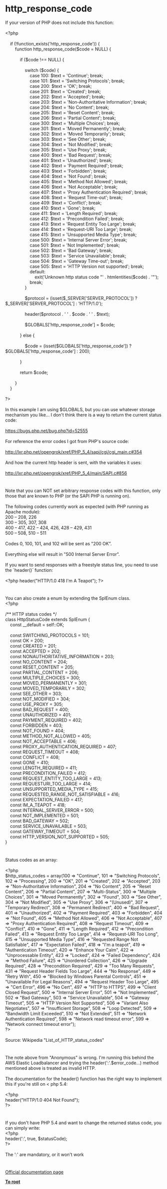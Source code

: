 # http_response_code




<div class="phpcode"><span class="html">
If your version of PHP does not include this function:<br><br><span class="default">&lt;?php<br><br>&#xA0; &#xA0; </span><span class="keyword">if (!</span><span class="default">function_exists</span><span class="keyword">(</span><span class="string">&apos;http_response_code&apos;</span><span class="keyword">)) {<br>&#xA0; &#xA0; &#xA0; &#xA0; function </span><span class="default">http_response_code</span><span class="keyword">(</span><span class="default">$code </span><span class="keyword">= </span><span class="default">NULL</span><span class="keyword">) {<br><br>&#xA0; &#xA0; &#xA0; &#xA0; &#xA0; &#xA0; if (</span><span class="default">$code </span><span class="keyword">!== </span><span class="default">NULL</span><span class="keyword">) {<br><br>&#xA0; &#xA0; &#xA0; &#xA0; &#xA0; &#xA0; &#xA0; &#xA0; switch (</span><span class="default">$code</span><span class="keyword">) {<br>&#xA0; &#xA0; &#xA0; &#xA0; &#xA0; &#xA0; &#xA0; &#xA0; &#xA0; &#xA0; case </span><span class="default">100</span><span class="keyword">: </span><span class="default">$text </span><span class="keyword">= </span><span class="string">&apos;Continue&apos;</span><span class="keyword">; break;<br>&#xA0; &#xA0; &#xA0; &#xA0; &#xA0; &#xA0; &#xA0; &#xA0; &#xA0; &#xA0; case </span><span class="default">101</span><span class="keyword">: </span><span class="default">$text </span><span class="keyword">= </span><span class="string">&apos;Switching Protocols&apos;</span><span class="keyword">; break;<br>&#xA0; &#xA0; &#xA0; &#xA0; &#xA0; &#xA0; &#xA0; &#xA0; &#xA0; &#xA0; case </span><span class="default">200</span><span class="keyword">: </span><span class="default">$text </span><span class="keyword">= </span><span class="string">&apos;OK&apos;</span><span class="keyword">; break;<br>&#xA0; &#xA0; &#xA0; &#xA0; &#xA0; &#xA0; &#xA0; &#xA0; &#xA0; &#xA0; case </span><span class="default">201</span><span class="keyword">: </span><span class="default">$text </span><span class="keyword">= </span><span class="string">&apos;Created&apos;</span><span class="keyword">; break;<br>&#xA0; &#xA0; &#xA0; &#xA0; &#xA0; &#xA0; &#xA0; &#xA0; &#xA0; &#xA0; case </span><span class="default">202</span><span class="keyword">: </span><span class="default">$text </span><span class="keyword">= </span><span class="string">&apos;Accepted&apos;</span><span class="keyword">; break;<br>&#xA0; &#xA0; &#xA0; &#xA0; &#xA0; &#xA0; &#xA0; &#xA0; &#xA0; &#xA0; case </span><span class="default">203</span><span class="keyword">: </span><span class="default">$text </span><span class="keyword">= </span><span class="string">&apos;Non-Authoritative Information&apos;</span><span class="keyword">; break;<br>&#xA0; &#xA0; &#xA0; &#xA0; &#xA0; &#xA0; &#xA0; &#xA0; &#xA0; &#xA0; case </span><span class="default">204</span><span class="keyword">: </span><span class="default">$text </span><span class="keyword">= </span><span class="string">&apos;No Content&apos;</span><span class="keyword">; break;<br>&#xA0; &#xA0; &#xA0; &#xA0; &#xA0; &#xA0; &#xA0; &#xA0; &#xA0; &#xA0; case </span><span class="default">205</span><span class="keyword">: </span><span class="default">$text </span><span class="keyword">= </span><span class="string">&apos;Reset Content&apos;</span><span class="keyword">; break;<br>&#xA0; &#xA0; &#xA0; &#xA0; &#xA0; &#xA0; &#xA0; &#xA0; &#xA0; &#xA0; case </span><span class="default">206</span><span class="keyword">: </span><span class="default">$text </span><span class="keyword">= </span><span class="string">&apos;Partial Content&apos;</span><span class="keyword">; break;<br>&#xA0; &#xA0; &#xA0; &#xA0; &#xA0; &#xA0; &#xA0; &#xA0; &#xA0; &#xA0; case </span><span class="default">300</span><span class="keyword">: </span><span class="default">$text </span><span class="keyword">= </span><span class="string">&apos;Multiple Choices&apos;</span><span class="keyword">; break;<br>&#xA0; &#xA0; &#xA0; &#xA0; &#xA0; &#xA0; &#xA0; &#xA0; &#xA0; &#xA0; case </span><span class="default">301</span><span class="keyword">: </span><span class="default">$text </span><span class="keyword">= </span><span class="string">&apos;Moved Permanently&apos;</span><span class="keyword">; break;<br>&#xA0; &#xA0; &#xA0; &#xA0; &#xA0; &#xA0; &#xA0; &#xA0; &#xA0; &#xA0; case </span><span class="default">302</span><span class="keyword">: </span><span class="default">$text </span><span class="keyword">= </span><span class="string">&apos;Moved Temporarily&apos;</span><span class="keyword">; break;<br>&#xA0; &#xA0; &#xA0; &#xA0; &#xA0; &#xA0; &#xA0; &#xA0; &#xA0; &#xA0; case </span><span class="default">303</span><span class="keyword">: </span><span class="default">$text </span><span class="keyword">= </span><span class="string">&apos;See Other&apos;</span><span class="keyword">; break;<br>&#xA0; &#xA0; &#xA0; &#xA0; &#xA0; &#xA0; &#xA0; &#xA0; &#xA0; &#xA0; case </span><span class="default">304</span><span class="keyword">: </span><span class="default">$text </span><span class="keyword">= </span><span class="string">&apos;Not Modified&apos;</span><span class="keyword">; break;<br>&#xA0; &#xA0; &#xA0; &#xA0; &#xA0; &#xA0; &#xA0; &#xA0; &#xA0; &#xA0; case </span><span class="default">305</span><span class="keyword">: </span><span class="default">$text </span><span class="keyword">= </span><span class="string">&apos;Use Proxy&apos;</span><span class="keyword">; break;<br>&#xA0; &#xA0; &#xA0; &#xA0; &#xA0; &#xA0; &#xA0; &#xA0; &#xA0; &#xA0; case </span><span class="default">400</span><span class="keyword">: </span><span class="default">$text </span><span class="keyword">= </span><span class="string">&apos;Bad Request&apos;</span><span class="keyword">; break;<br>&#xA0; &#xA0; &#xA0; &#xA0; &#xA0; &#xA0; &#xA0; &#xA0; &#xA0; &#xA0; case </span><span class="default">401</span><span class="keyword">: </span><span class="default">$text </span><span class="keyword">= </span><span class="string">&apos;Unauthorized&apos;</span><span class="keyword">; break;<br>&#xA0; &#xA0; &#xA0; &#xA0; &#xA0; &#xA0; &#xA0; &#xA0; &#xA0; &#xA0; case </span><span class="default">402</span><span class="keyword">: </span><span class="default">$text </span><span class="keyword">= </span><span class="string">&apos;Payment Required&apos;</span><span class="keyword">; break;<br>&#xA0; &#xA0; &#xA0; &#xA0; &#xA0; &#xA0; &#xA0; &#xA0; &#xA0; &#xA0; case </span><span class="default">403</span><span class="keyword">: </span><span class="default">$text </span><span class="keyword">= </span><span class="string">&apos;Forbidden&apos;</span><span class="keyword">; break;<br>&#xA0; &#xA0; &#xA0; &#xA0; &#xA0; &#xA0; &#xA0; &#xA0; &#xA0; &#xA0; case </span><span class="default">404</span><span class="keyword">: </span><span class="default">$text </span><span class="keyword">= </span><span class="string">&apos;Not Found&apos;</span><span class="keyword">; break;<br>&#xA0; &#xA0; &#xA0; &#xA0; &#xA0; &#xA0; &#xA0; &#xA0; &#xA0; &#xA0; case </span><span class="default">405</span><span class="keyword">: </span><span class="default">$text </span><span class="keyword">= </span><span class="string">&apos;Method Not Allowed&apos;</span><span class="keyword">; break;<br>&#xA0; &#xA0; &#xA0; &#xA0; &#xA0; &#xA0; &#xA0; &#xA0; &#xA0; &#xA0; case </span><span class="default">406</span><span class="keyword">: </span><span class="default">$text </span><span class="keyword">= </span><span class="string">&apos;Not Acceptable&apos;</span><span class="keyword">; break;<br>&#xA0; &#xA0; &#xA0; &#xA0; &#xA0; &#xA0; &#xA0; &#xA0; &#xA0; &#xA0; case </span><span class="default">407</span><span class="keyword">: </span><span class="default">$text </span><span class="keyword">= </span><span class="string">&apos;Proxy Authentication Required&apos;</span><span class="keyword">; break;<br>&#xA0; &#xA0; &#xA0; &#xA0; &#xA0; &#xA0; &#xA0; &#xA0; &#xA0; &#xA0; case </span><span class="default">408</span><span class="keyword">: </span><span class="default">$text </span><span class="keyword">= </span><span class="string">&apos;Request Time-out&apos;</span><span class="keyword">; break;<br>&#xA0; &#xA0; &#xA0; &#xA0; &#xA0; &#xA0; &#xA0; &#xA0; &#xA0; &#xA0; case </span><span class="default">409</span><span class="keyword">: </span><span class="default">$text </span><span class="keyword">= </span><span class="string">&apos;Conflict&apos;</span><span class="keyword">; break;<br>&#xA0; &#xA0; &#xA0; &#xA0; &#xA0; &#xA0; &#xA0; &#xA0; &#xA0; &#xA0; case </span><span class="default">410</span><span class="keyword">: </span><span class="default">$text </span><span class="keyword">= </span><span class="string">&apos;Gone&apos;</span><span class="keyword">; break;<br>&#xA0; &#xA0; &#xA0; &#xA0; &#xA0; &#xA0; &#xA0; &#xA0; &#xA0; &#xA0; case </span><span class="default">411</span><span class="keyword">: </span><span class="default">$text </span><span class="keyword">= </span><span class="string">&apos;Length Required&apos;</span><span class="keyword">; break;<br>&#xA0; &#xA0; &#xA0; &#xA0; &#xA0; &#xA0; &#xA0; &#xA0; &#xA0; &#xA0; case </span><span class="default">412</span><span class="keyword">: </span><span class="default">$text </span><span class="keyword">= </span><span class="string">&apos;Precondition Failed&apos;</span><span class="keyword">; break;<br>&#xA0; &#xA0; &#xA0; &#xA0; &#xA0; &#xA0; &#xA0; &#xA0; &#xA0; &#xA0; case </span><span class="default">413</span><span class="keyword">: </span><span class="default">$text </span><span class="keyword">= </span><span class="string">&apos;Request Entity Too Large&apos;</span><span class="keyword">; break;<br>&#xA0; &#xA0; &#xA0; &#xA0; &#xA0; &#xA0; &#xA0; &#xA0; &#xA0; &#xA0; case </span><span class="default">414</span><span class="keyword">: </span><span class="default">$text </span><span class="keyword">= </span><span class="string">&apos;Request-URI Too Large&apos;</span><span class="keyword">; break;<br>&#xA0; &#xA0; &#xA0; &#xA0; &#xA0; &#xA0; &#xA0; &#xA0; &#xA0; &#xA0; case </span><span class="default">415</span><span class="keyword">: </span><span class="default">$text </span><span class="keyword">= </span><span class="string">&apos;Unsupported Media Type&apos;</span><span class="keyword">; break;<br>&#xA0; &#xA0; &#xA0; &#xA0; &#xA0; &#xA0; &#xA0; &#xA0; &#xA0; &#xA0; case </span><span class="default">500</span><span class="keyword">: </span><span class="default">$text </span><span class="keyword">= </span><span class="string">&apos;Internal Server Error&apos;</span><span class="keyword">; break;<br>&#xA0; &#xA0; &#xA0; &#xA0; &#xA0; &#xA0; &#xA0; &#xA0; &#xA0; &#xA0; case </span><span class="default">501</span><span class="keyword">: </span><span class="default">$text </span><span class="keyword">= </span><span class="string">&apos;Not Implemented&apos;</span><span class="keyword">; break;<br>&#xA0; &#xA0; &#xA0; &#xA0; &#xA0; &#xA0; &#xA0; &#xA0; &#xA0; &#xA0; case </span><span class="default">502</span><span class="keyword">: </span><span class="default">$text </span><span class="keyword">= </span><span class="string">&apos;Bad Gateway&apos;</span><span class="keyword">; break;<br>&#xA0; &#xA0; &#xA0; &#xA0; &#xA0; &#xA0; &#xA0; &#xA0; &#xA0; &#xA0; case </span><span class="default">503</span><span class="keyword">: </span><span class="default">$text </span><span class="keyword">= </span><span class="string">&apos;Service Unavailable&apos;</span><span class="keyword">; break;<br>&#xA0; &#xA0; &#xA0; &#xA0; &#xA0; &#xA0; &#xA0; &#xA0; &#xA0; &#xA0; case </span><span class="default">504</span><span class="keyword">: </span><span class="default">$text </span><span class="keyword">= </span><span class="string">&apos;Gateway Time-out&apos;</span><span class="keyword">; break;<br>&#xA0; &#xA0; &#xA0; &#xA0; &#xA0; &#xA0; &#xA0; &#xA0; &#xA0; &#xA0; case </span><span class="default">505</span><span class="keyword">: </span><span class="default">$text </span><span class="keyword">= </span><span class="string">&apos;HTTP Version not supported&apos;</span><span class="keyword">; break;<br>&#xA0; &#xA0; &#xA0; &#xA0; &#xA0; &#xA0; &#xA0; &#xA0; &#xA0; &#xA0; default:<br>&#xA0; &#xA0; &#xA0; &#xA0; &#xA0; &#xA0; &#xA0; &#xA0; &#xA0; &#xA0; &#xA0; &#xA0; exit(</span><span class="string">&apos;Unknown http status code &quot;&apos; </span><span class="keyword">. </span><span class="default">htmlentities</span><span class="keyword">(</span><span class="default">$code</span><span class="keyword">) . </span><span class="string">&apos;&quot;&apos;</span><span class="keyword">);<br>&#xA0; &#xA0; &#xA0; &#xA0; &#xA0; &#xA0; &#xA0; &#xA0; &#xA0; &#xA0; break;<br>&#xA0; &#xA0; &#xA0; &#xA0; &#xA0; &#xA0; &#xA0; &#xA0; }<br><br>&#xA0; &#xA0; &#xA0; &#xA0; &#xA0; &#xA0; &#xA0; &#xA0; </span><span class="default">$protocol </span><span class="keyword">= (isset(</span><span class="default">$_SERVER</span><span class="keyword">[</span><span class="string">&apos;SERVER_PROTOCOL&apos;</span><span class="keyword">]) ? </span><span class="default">$_SERVER</span><span class="keyword">[</span><span class="string">&apos;SERVER_PROTOCOL&apos;</span><span class="keyword">] : </span><span class="string">&apos;HTTP/1.0&apos;</span><span class="keyword">);<br><br>&#xA0; &#xA0; &#xA0; &#xA0; &#xA0; &#xA0; &#xA0; &#xA0; </span><span class="default">header</span><span class="keyword">(</span><span class="default">$protocol </span><span class="keyword">. </span><span class="string">&apos; &apos; </span><span class="keyword">. </span><span class="default">$code </span><span class="keyword">. </span><span class="string">&apos; &apos; </span><span class="keyword">. </span><span class="default">$text</span><span class="keyword">);<br><br>&#xA0; &#xA0; &#xA0; &#xA0; &#xA0; &#xA0; &#xA0; &#xA0; </span><span class="default">$GLOBALS</span><span class="keyword">[</span><span class="string">&apos;http_response_code&apos;</span><span class="keyword">] = </span><span class="default">$code</span><span class="keyword">;<br><br>&#xA0; &#xA0; &#xA0; &#xA0; &#xA0; &#xA0; } else {<br><br>&#xA0; &#xA0; &#xA0; &#xA0; &#xA0; &#xA0; &#xA0; &#xA0; </span><span class="default">$code </span><span class="keyword">= (isset(</span><span class="default">$GLOBALS</span><span class="keyword">[</span><span class="string">&apos;http_response_code&apos;</span><span class="keyword">]) ? </span><span class="default">$GLOBALS</span><span class="keyword">[</span><span class="string">&apos;http_response_code&apos;</span><span class="keyword">] : </span><span class="default">200</span><span class="keyword">);<br><br>&#xA0; &#xA0; &#xA0; &#xA0; &#xA0; &#xA0; }<br><br>&#xA0; &#xA0; &#xA0; &#xA0; &#xA0; &#xA0; return </span><span class="default">$code</span><span class="keyword">;<br><br>&#xA0; &#xA0; &#xA0; &#xA0; }<br>&#xA0; &#xA0; }<br><br></span><span class="default">?&gt;<br></span><br>In this example I am using $GLOBALS, but you can use whatever storage mechanism you like... I don&apos;t think there is a way to return the current status code:<br><br><a href="https://bugs.php.net/bug.php?id=52555" rel="nofollow" target="_blank">https://bugs.php.net/bug.php?id=52555</a><br><br>For reference the error codes I got from PHP&apos;s source code:<br><br><a href="http://lxr.php.net/opengrok/xref/PHP_5_4/sapi/cgi/cgi_main.c#354" rel="nofollow" target="_blank">http://lxr.php.net/opengrok/xref/PHP_5_4/sapi/cgi/cgi_main.c#354</a><br><br>And how the current http header is sent, with the variables it uses:<br><br><a href="http://lxr.php.net/opengrok/xref/PHP_5_4/main/SAPI.c#856" rel="nofollow" target="_blank">http://lxr.php.net/opengrok/xref/PHP_5_4/main/SAPI.c#856</a></span>
</div>
  

#


<div class="phpcode"><span class="html">
Note that you can NOT set arbitrary response codes with this function, only those that are known to PHP (or the SAPI PHP is running on). <br><br>The following codes currently work as expected (with PHP running as Apache module):<br>200 &#x2013; 208, 226<br>300 &#x2013; 305, 307, 308<br>400 &#x2013; 417, 422 &#x2013; 424, 426, 428 &#x2013; 429, 431<br>500 &#x2013; 508, 510 &#x2013; 511<br><br>Codes 0, 100, 101, and 102 will be sent as &quot;200 OK&quot;.<br><br>Everything else will result in &quot;500 Internal Server Error&quot;.<br><br>If you want to send responses with a freestyle status line, you need to use the `header()` function:<br><br><span class="default">&lt;?php header</span><span class="keyword">(</span><span class="string">&quot;HTTP/1.0 418 I&apos;m A Teapot&quot;</span><span class="keyword">); </span><span class="default">?&gt;</span>
</span>
</div>
  

#


<div class="phpcode"><span class="html">
You can also create a enum by extending the SplEnum class.<br><span class="default">&lt;?php<br><br></span><span class="comment">/** HTTP status codes */<br></span><span class="keyword">class </span><span class="default">HttpStatusCode </span><span class="keyword">extends </span><span class="default">SplEnum </span><span class="keyword">{<br>&#xA0; &#xA0; const </span><span class="default">__default </span><span class="keyword">= </span><span class="default">self</span><span class="keyword">::</span><span class="default">OK</span><span class="keyword">;<br>&#xA0; &#xA0; <br>&#xA0; &#xA0; const </span><span class="default">SWITCHING_PROTOCOLS </span><span class="keyword">= </span><span class="default">101</span><span class="keyword">;<br>&#xA0; &#xA0; const </span><span class="default">OK </span><span class="keyword">= </span><span class="default">200</span><span class="keyword">;<br>&#xA0; &#xA0; const </span><span class="default">CREATED </span><span class="keyword">= </span><span class="default">201</span><span class="keyword">;<br>&#xA0; &#xA0; const </span><span class="default">ACCEPTED </span><span class="keyword">= </span><span class="default">202</span><span class="keyword">;<br>&#xA0; &#xA0; const </span><span class="default">NONAUTHORITATIVE_INFORMATION </span><span class="keyword">= </span><span class="default">203</span><span class="keyword">;<br>&#xA0; &#xA0; const </span><span class="default">NO_CONTENT </span><span class="keyword">= </span><span class="default">204</span><span class="keyword">;<br>&#xA0; &#xA0; const </span><span class="default">RESET_CONTENT </span><span class="keyword">= </span><span class="default">205</span><span class="keyword">;<br>&#xA0; &#xA0; const </span><span class="default">PARTIAL_CONTENT </span><span class="keyword">= </span><span class="default">206</span><span class="keyword">;<br>&#xA0; &#xA0; const </span><span class="default">MULTIPLE_CHOICES </span><span class="keyword">= </span><span class="default">300</span><span class="keyword">;<br>&#xA0; &#xA0; const </span><span class="default">MOVED_PERMANENTLY </span><span class="keyword">= </span><span class="default">301</span><span class="keyword">;<br>&#xA0; &#xA0; const </span><span class="default">MOVED_TEMPORARILY </span><span class="keyword">= </span><span class="default">302</span><span class="keyword">;<br>&#xA0; &#xA0; const </span><span class="default">SEE_OTHER </span><span class="keyword">= </span><span class="default">303</span><span class="keyword">;<br>&#xA0; &#xA0; const </span><span class="default">NOT_MODIFIED </span><span class="keyword">= </span><span class="default">304</span><span class="keyword">;<br>&#xA0; &#xA0; const </span><span class="default">USE_PROXY </span><span class="keyword">= </span><span class="default">305</span><span class="keyword">;<br>&#xA0; &#xA0; const </span><span class="default">BAD_REQUEST </span><span class="keyword">= </span><span class="default">400</span><span class="keyword">;<br>&#xA0; &#xA0; const </span><span class="default">UNAUTHORIZED </span><span class="keyword">= </span><span class="default">401</span><span class="keyword">;<br>&#xA0; &#xA0; const </span><span class="default">PAYMENT_REQUIRED </span><span class="keyword">= </span><span class="default">402</span><span class="keyword">;<br>&#xA0; &#xA0; const </span><span class="default">FORBIDDEN </span><span class="keyword">= </span><span class="default">403</span><span class="keyword">;<br>&#xA0; &#xA0; const </span><span class="default">NOT_FOUND </span><span class="keyword">= </span><span class="default">404</span><span class="keyword">;<br>&#xA0; &#xA0; const </span><span class="default">METHOD_NOT_ALLOWED </span><span class="keyword">= </span><span class="default">405</span><span class="keyword">;<br>&#xA0; &#xA0; const </span><span class="default">NOT_ACCEPTABLE </span><span class="keyword">= </span><span class="default">406</span><span class="keyword">;<br>&#xA0; &#xA0; const </span><span class="default">PROXY_AUTHENTICATION_REQUIRED </span><span class="keyword">= </span><span class="default">407</span><span class="keyword">;<br>&#xA0; &#xA0; const </span><span class="default">REQUEST_TIMEOUT </span><span class="keyword">= </span><span class="default">408</span><span class="keyword">;<br>&#xA0; &#xA0; const </span><span class="default">CONFLICT </span><span class="keyword">= </span><span class="default">408</span><span class="keyword">;<br>&#xA0; &#xA0; const </span><span class="default">GONE </span><span class="keyword">= </span><span class="default">410</span><span class="keyword">;<br>&#xA0; &#xA0; const </span><span class="default">LENGTH_REQUIRED </span><span class="keyword">= </span><span class="default">411</span><span class="keyword">;<br>&#xA0; &#xA0; const </span><span class="default">PRECONDITION_FAILED </span><span class="keyword">= </span><span class="default">412</span><span class="keyword">;<br>&#xA0; &#xA0; const </span><span class="default">REQUEST_ENTITY_TOO_LARGE </span><span class="keyword">= </span><span class="default">413</span><span class="keyword">;<br>&#xA0; &#xA0; const </span><span class="default">REQUESTURI_TOO_LARGE </span><span class="keyword">= </span><span class="default">414</span><span class="keyword">;<br>&#xA0; &#xA0; const </span><span class="default">UNSUPPORTED_MEDIA_TYPE </span><span class="keyword">= </span><span class="default">415</span><span class="keyword">;<br>&#xA0; &#xA0; const </span><span class="default">REQUESTED_RANGE_NOT_SATISFIABLE </span><span class="keyword">= </span><span class="default">416</span><span class="keyword">;<br>&#xA0; &#xA0; const </span><span class="default">EXPECTATION_FAILED </span><span class="keyword">= </span><span class="default">417</span><span class="keyword">;<br>&#xA0; &#xA0; const </span><span class="default">IM_A_TEAPOT </span><span class="keyword">= </span><span class="default">418</span><span class="keyword">;<br>&#xA0; &#xA0; const </span><span class="default">INTERNAL_SERVER_ERROR </span><span class="keyword">= </span><span class="default">500</span><span class="keyword">;<br>&#xA0; &#xA0; const </span><span class="default">NOT_IMPLEMENTED </span><span class="keyword">= </span><span class="default">501</span><span class="keyword">;<br>&#xA0; &#xA0; const </span><span class="default">BAD_GATEWAY </span><span class="keyword">= </span><span class="default">502</span><span class="keyword">;<br>&#xA0; &#xA0; const </span><span class="default">SERVICE_UNAVAILABLE </span><span class="keyword">= </span><span class="default">503</span><span class="keyword">;<br>&#xA0; &#xA0; const </span><span class="default">GATEWAY_TIMEOUT </span><span class="keyword">= </span><span class="default">504</span><span class="keyword">;<br>&#xA0; &#xA0; const </span><span class="default">HTTP_VERSION_NOT_SUPPORTED </span><span class="keyword">= </span><span class="default">505</span><span class="keyword">;<br>}</span>
</span>
</div>
  

#


<div class="phpcode"><span class="html">
Status codes as an array:<br><br><span class="default">&lt;?php<br>$http_status_codes </span><span class="keyword">= array(</span><span class="default">100 </span><span class="keyword">=&gt; </span><span class="string">&quot;Continue&quot;</span><span class="keyword">, </span><span class="default">101 </span><span class="keyword">=&gt; </span><span class="string">&quot;Switching Protocols&quot;</span><span class="keyword">, </span><span class="default">102 </span><span class="keyword">=&gt; </span><span class="string">&quot;Processing&quot;</span><span class="keyword">, </span><span class="default">200 </span><span class="keyword">=&gt; </span><span class="string">&quot;OK&quot;</span><span class="keyword">, </span><span class="default">201 </span><span class="keyword">=&gt; </span><span class="string">&quot;Created&quot;</span><span class="keyword">, </span><span class="default">202 </span><span class="keyword">=&gt; </span><span class="string">&quot;Accepted&quot;</span><span class="keyword">, </span><span class="default">203 </span><span class="keyword">=&gt; </span><span class="string">&quot;Non-Authoritative Information&quot;</span><span class="keyword">, </span><span class="default">204 </span><span class="keyword">=&gt; </span><span class="string">&quot;No Content&quot;</span><span class="keyword">, </span><span class="default">205 </span><span class="keyword">=&gt; </span><span class="string">&quot;Reset Content&quot;</span><span class="keyword">, </span><span class="default">206 </span><span class="keyword">=&gt; </span><span class="string">&quot;Partial Content&quot;</span><span class="keyword">, </span><span class="default">207 </span><span class="keyword">=&gt; </span><span class="string">&quot;Multi-Status&quot;</span><span class="keyword">, </span><span class="default">300 </span><span class="keyword">=&gt; </span><span class="string">&quot;Multiple Choices&quot;</span><span class="keyword">, </span><span class="default">301 </span><span class="keyword">=&gt; </span><span class="string">&quot;Moved Permanently&quot;</span><span class="keyword">, </span><span class="default">302 </span><span class="keyword">=&gt; </span><span class="string">&quot;Found&quot;</span><span class="keyword">, </span><span class="default">303 </span><span class="keyword">=&gt; </span><span class="string">&quot;See Other&quot;</span><span class="keyword">, </span><span class="default">304 </span><span class="keyword">=&gt; </span><span class="string">&quot;Not Modified&quot;</span><span class="keyword">, </span><span class="default">305 </span><span class="keyword">=&gt; </span><span class="string">&quot;Use Proxy&quot;</span><span class="keyword">, </span><span class="default">306 </span><span class="keyword">=&gt; </span><span class="string">&quot;(Unused)&quot;</span><span class="keyword">, </span><span class="default">307 </span><span class="keyword">=&gt; </span><span class="string">&quot;Temporary Redirect&quot;</span><span class="keyword">, </span><span class="default">308 </span><span class="keyword">=&gt; </span><span class="string">&quot;Permanent Redirect&quot;</span><span class="keyword">, </span><span class="default">400 </span><span class="keyword">=&gt; </span><span class="string">&quot;Bad Request&quot;</span><span class="keyword">, </span><span class="default">401 </span><span class="keyword">=&gt; </span><span class="string">&quot;Unauthorized&quot;</span><span class="keyword">, </span><span class="default">402 </span><span class="keyword">=&gt; </span><span class="string">&quot;Payment Required&quot;</span><span class="keyword">, </span><span class="default">403 </span><span class="keyword">=&gt; </span><span class="string">&quot;Forbidden&quot;</span><span class="keyword">, </span><span class="default">404 </span><span class="keyword">=&gt; </span><span class="string">&quot;Not Found&quot;</span><span class="keyword">, </span><span class="default">405 </span><span class="keyword">=&gt; </span><span class="string">&quot;Method Not Allowed&quot;</span><span class="keyword">, </span><span class="default">406 </span><span class="keyword">=&gt; </span><span class="string">&quot;Not Acceptable&quot;</span><span class="keyword">, </span><span class="default">407 </span><span class="keyword">=&gt; </span><span class="string">&quot;Proxy Authentication Required&quot;</span><span class="keyword">, </span><span class="default">408 </span><span class="keyword">=&gt; </span><span class="string">&quot;Request Timeout&quot;</span><span class="keyword">, </span><span class="default">409 </span><span class="keyword">=&gt; </span><span class="string">&quot;Conflict&quot;</span><span class="keyword">, </span><span class="default">410 </span><span class="keyword">=&gt; </span><span class="string">&quot;Gone&quot;</span><span class="keyword">, </span><span class="default">411 </span><span class="keyword">=&gt; </span><span class="string">&quot;Length Required&quot;</span><span class="keyword">, </span><span class="default">412 </span><span class="keyword">=&gt; </span><span class="string">&quot;Precondition Failed&quot;</span><span class="keyword">, </span><span class="default">413 </span><span class="keyword">=&gt; </span><span class="string">&quot;Request Entity Too Large&quot;</span><span class="keyword">, </span><span class="default">414 </span><span class="keyword">=&gt; </span><span class="string">&quot;Request-URI Too Long&quot;</span><span class="keyword">, </span><span class="default">415 </span><span class="keyword">=&gt; </span><span class="string">&quot;Unsupported Media Type&quot;</span><span class="keyword">, </span><span class="default">416 </span><span class="keyword">=&gt; </span><span class="string">&quot;Requested Range Not Satisfiable&quot;</span><span class="keyword">, </span><span class="default">417 </span><span class="keyword">=&gt; </span><span class="string">&quot;Expectation Failed&quot;</span><span class="keyword">, </span><span class="default">418 </span><span class="keyword">=&gt; </span><span class="string">&quot;I&apos;m a teapot&quot;</span><span class="keyword">, </span><span class="default">419 </span><span class="keyword">=&gt; </span><span class="string">&quot;Authentication Timeout&quot;</span><span class="keyword">, </span><span class="default">420 </span><span class="keyword">=&gt; </span><span class="string">&quot;Enhance Your Calm&quot;</span><span class="keyword">, </span><span class="default">422 </span><span class="keyword">=&gt; </span><span class="string">&quot;Unprocessable Entity&quot;</span><span class="keyword">, </span><span class="default">423 </span><span class="keyword">=&gt; </span><span class="string">&quot;Locked&quot;</span><span class="keyword">, </span><span class="default">424 </span><span class="keyword">=&gt; </span><span class="string">&quot;Failed Dependency&quot;</span><span class="keyword">, </span><span class="default">424 </span><span class="keyword">=&gt; </span><span class="string">&quot;Method Failure&quot;</span><span class="keyword">, </span><span class="default">425 </span><span class="keyword">=&gt; </span><span class="string">&quot;Unordered Collection&quot;</span><span class="keyword">, </span><span class="default">426 </span><span class="keyword">=&gt; </span><span class="string">&quot;Upgrade Required&quot;</span><span class="keyword">, </span><span class="default">428 </span><span class="keyword">=&gt; </span><span class="string">&quot;Precondition Required&quot;</span><span class="keyword">, </span><span class="default">429 </span><span class="keyword">=&gt; </span><span class="string">&quot;Too Many Requests&quot;</span><span class="keyword">, </span><span class="default">431 </span><span class="keyword">=&gt; </span><span class="string">&quot;Request Header Fields Too Large&quot;</span><span class="keyword">, </span><span class="default">444 </span><span class="keyword">=&gt; </span><span class="string">&quot;No Response&quot;</span><span class="keyword">, </span><span class="default">449 </span><span class="keyword">=&gt; </span><span class="string">&quot;Retry With&quot;</span><span class="keyword">, </span><span class="default">450 </span><span class="keyword">=&gt; </span><span class="string">&quot;Blocked by Windows Parental Controls&quot;</span><span class="keyword">, </span><span class="default">451 </span><span class="keyword">=&gt; </span><span class="string">&quot;Unavailable For Legal Reasons&quot;</span><span class="keyword">, </span><span class="default">494 </span><span class="keyword">=&gt; </span><span class="string">&quot;Request Header Too Large&quot;</span><span class="keyword">, </span><span class="default">495 </span><span class="keyword">=&gt; </span><span class="string">&quot;Cert Error&quot;</span><span class="keyword">, </span><span class="default">496 </span><span class="keyword">=&gt; </span><span class="string">&quot;No Cert&quot;</span><span class="keyword">, </span><span class="default">497 </span><span class="keyword">=&gt; </span><span class="string">&quot;HTTP to HTTPS&quot;</span><span class="keyword">, </span><span class="default">499 </span><span class="keyword">=&gt; </span><span class="string">&quot;Client Closed Request&quot;</span><span class="keyword">, </span><span class="default">500 </span><span class="keyword">=&gt; </span><span class="string">&quot;Internal Server Error&quot;</span><span class="keyword">, </span><span class="default">501 </span><span class="keyword">=&gt; </span><span class="string">&quot;Not Implemented&quot;</span><span class="keyword">, </span><span class="default">502 </span><span class="keyword">=&gt; </span><span class="string">&quot;Bad Gateway&quot;</span><span class="keyword">, </span><span class="default">503 </span><span class="keyword">=&gt; </span><span class="string">&quot;Service Unavailable&quot;</span><span class="keyword">, </span><span class="default">504 </span><span class="keyword">=&gt; </span><span class="string">&quot;Gateway Timeout&quot;</span><span class="keyword">, </span><span class="default">505 </span><span class="keyword">=&gt; </span><span class="string">&quot;HTTP Version Not Supported&quot;</span><span class="keyword">, </span><span class="default">506 </span><span class="keyword">=&gt; </span><span class="string">&quot;Variant Also Negotiates&quot;</span><span class="keyword">, </span><span class="default">507 </span><span class="keyword">=&gt; </span><span class="string">&quot;Insufficient Storage&quot;</span><span class="keyword">, </span><span class="default">508 </span><span class="keyword">=&gt; </span><span class="string">&quot;Loop Detected&quot;</span><span class="keyword">, </span><span class="default">509 </span><span class="keyword">=&gt; </span><span class="string">&quot;Bandwidth Limit Exceeded&quot;</span><span class="keyword">, </span><span class="default">510 </span><span class="keyword">=&gt; </span><span class="string">&quot;Not Extended&quot;</span><span class="keyword">, </span><span class="default">511 </span><span class="keyword">=&gt; </span><span class="string">&quot;Network Authentication Required&quot;</span><span class="keyword">, </span><span class="default">598 </span><span class="keyword">=&gt; </span><span class="string">&quot;Network read timeout error&quot;</span><span class="keyword">, </span><span class="default">599 </span><span class="keyword">=&gt; </span><span class="string">&quot;Network connect timeout error&quot;</span><span class="keyword">);<br></span><span class="default">?&gt;<br></span><br>Source: Wikipedia &quot;List_of_HTTP_status_codes&quot;</span>
</div>
  

#


<div class="phpcode"><span class="html">
The note above from &quot;Anonymous&quot; is wrong. I&apos;m running this behind the AWS Elastic Loadbalancer and trying the header(&apos;:&apos;.$error_code...) method mentioned above is treated as invalid HTTP.<br><br>The documentation for the header() function has the right way to implement this if you&apos;re still on &lt; php 5.4:<br><br><span class="default">&lt;?php<br>header</span><span class="keyword">(</span><span class="string">&quot;HTTP/1.0 404 Not Found&quot;</span><span class="keyword">);<br></span><span class="default">?&gt;</span>
</span>
</div>
  

#


<div class="phpcode"><span class="html">
If you don&apos;t have PHP 5.4 and want to change the returned status code, you can simply write:<br><span class="default">&lt;?php<br>header</span><span class="keyword">(</span><span class="string">&apos;:&apos;</span><span class="keyword">, </span><span class="default">true</span><span class="keyword">, </span><span class="default">$statusCode</span><span class="keyword">);<br></span><span class="default">?&gt;<br></span><br>The &apos;:&apos; are mandatory, or it won&apos;t work</span>
</div>
  

#

[Official documentation page](https://www.php.net/manual/en/function.http-response-code.php)

**[To root](/README.md)**